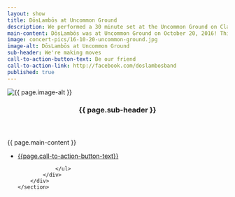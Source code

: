 ```yaml
---
layout: show
title: DōsLambōs at Uncommon Ground
description: We performed a 30 minute set at the Uncommon Ground on Clark
main-content: DōsLambōs was at Uncommon Ground on October 20, 2016! This first concert in a while. We performed a 30 minute set. Excited for many more to come! Be sure to friend us on Facebook to keep up.
image: concert-pics/16-10-20-uncommon-ground.jpg
image-alt: DōsLambōs at Uncommon Ground
sub-header: We're making moves
call-to-action-button-text: Be our friend
call-to-action-link: http://facebook.com/doslambosband
published: true
---
```


  <section id="two" class="spotlights">
  	<section>
    <div class="image">
      <img src="{{ site.url }}/assets/images/{{ page.image }}" alt="{{ page.image-alt }}" data-position="center right" />
    </div>
  		<div class="content">
  			<div class="inner">
  				<header class="major">
  					<h3>{{ page.sub-header }}</h3>
  				</header>
  				<p>{{ page.main-content }}</p>
  				<ul class="actions">
  					<li><a href="{{ page.call-to-action-link}}" class="button">{{page.call-to-action-button-text}}</a></li>

  				</ul>
  			</div>
  		</div>
  	</section>
